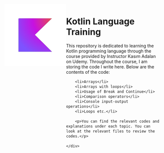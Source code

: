<div style="display: flex;">
    <img src="./Kotlin.png" alt="Kotlin icon" width="200" height="200">
    <div>
        <h1>Kotlin Language Training</h1>
        <p>This repository is dedicated to learning the Kotlin programming language through the course provided by Instructor Kasım Adalan on Udemy. Throughout the course, I am storing the code I write here. Below are the contents of the code:</p>
      
        <li>Arrays</li>
        <li>Arrays with loops</li>
        <li>Usage of Break and Continue</li>
        <li>Comparison operators</li>
        <li>Console input-output operations</li>
        <li>Loops etc.</li>
        
        <p>You can find the relevant codes and explanations under each topic. You can look at the relevant files to review the codes.</p>
      
    </div>
</div>

